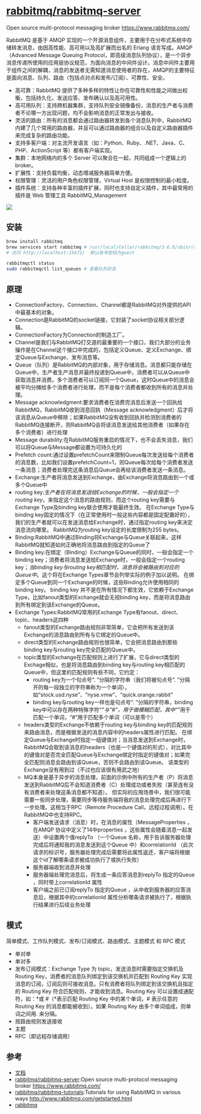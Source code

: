 # [rabbitmq/rabbitmq-server](https://github.com/rabbitmq/rabbitmq-server)

Open source multi-protocol messaging broker https://www.rabbitmq.com/

RabbitMQ 是基于 AMQP 实现的一个开源消息组件，主要用于在分布式系统中存储转发消息，由因高性能、高可用以及高扩展而出名的 Erlang 语言写成。AMQP（Advanced Message Queuing Protocol，即高级消息队列协议），是一个异步消息传递所使用的应用层协议规范，为面向消息的中间件设计。消息中间件主要用于组件之间的解耦，消息的发送者无需知道消息使用者的存在，AMQP的主要特征是面向消息、队列、路由（包括点对点和发布/订阅）、可靠性、安全。

* 高可靠：RabbitMQ 提供了多种多样的特性让你在可靠性和性能之间做出权衡，包括持久化、发送应答、发布确认以及高可用性。
* 高可用队列：支持跨机器集群，支持队列安全镜像备份，消息的生产者与消费者不论哪一方出现问题，均不会影响消息的正常发出与接收。
* 灵活的路由：所有的消息都会通过路由器转发到各个消息队列中，RabbitMQ 内建了几个常用的路由器，并且可以通过路由器的组合以及自定义路由器插件来完成复杂的路由功能。
* 支持多客户端：对主流开发语言（如：Python、Ruby、.NET、Java、C、PHP、ActionScript 等）都有客户端实现。
* 集群：本地网络内的多个 Server 可以聚合在一起，共同组成一个逻辑上的 broker。
* 扩展性：支持负载均衡，动态增减服务器简单方便。
* 权限管理：灵活的用户角色权限管理，Virtual Host 是权限控制的最小粒度。
* 插件系统：支持各种丰富的插件扩展，同时也支持自定义插件，其中最常用的插件是 Web 管理工具 RabbitMQ_Management

![](../_static/rabbitmq.png)

## 安装

```sh
brew install rabbitmq
brew services start rabbitmq # /usr/local/Cellar/rabbitmq/3.6.6/sbin/rabbitmq-server
# 访问 http://localhost:15672/  默认账号密码为guest

rabbitmqctl status
sudo rabbitmqctl list_queues # 查看队列状态
```

## 原理

* ConnectionFactory、Connection、Channel都是RabbitMQ对外提供的API中最基本的对象。
* Connection是RabbitMQ的socket链接，它封装了socket协议相关部分逻辑。
* ConnectionFactory为Connection的制造工厂。
* Channel是我们与RabbitMQ打交道的最重要的一个接口，我们大部分的业务操作是在Channel这个接口中完成的，包括定义Queue、定义Exchange、绑定Queue与Exchange、发布消息等。
* Queue（队列）是RabbitMQ的内部对象，用于存储消息。消息都只能存储在Queue中，生产者生产消息并最终投递到Queue中，消费者可以从Queue中获取消息并消费。多个消费者可以订阅同一个Queue，这时Queue中的消息会被平均分摊给多个消费者进行处理，而不是每个消费者都收到所有的消息并处理。
* Message acknowledgment:要求消费者在消费完消息后发送一个回执给RabbitMQ，RabbitMQ收到消息回执（Message acknowledgment）后才将该消息从Queue中移除；如果RabbitMQ没有收到回执并检测到消费者的RabbitMQ连接断开，则RabbitMQ会将该消息发送给其他消费者（如果存在多个消费者）进行处理
* Message durability:在RabbitMQ服务重启的情况下，也不会丢失消息，我们可以将Queue与Message都设置为可持久化的
* Prefetch count:通过设置prefetchCount来限制Queue每次发送给每个消费者的消息数，比如我们设置prefetchCount=1，则Queue每次给每个消费者发送一条消息；消费者处理完这条消息后Queue会再给该消费者发送一条消息。
* Exchange:生产者将消息发送到Exchange，由Exchange将消息路由到一个或多个Queue中
* routing key:*生产者在将消息发送给Exchange的时候，一般会指定一个routing key*，来指定这个消息的路由规则，而这个routing key需要与Exchange Type及binding key联合使用才能最终生效。 在Exchange Type与binding key固定的情况下（在正常使用时一般这些内容都是固定配置好的），我们的生产者就可以在发送消息给Exchange时，通过指定routing key来决定消息流向哪里。 RabbitMQ为routing key设定的长度限制为255 bytes。
* Binding:RabbitMQ中通过Binding将Exchange与Queue关联起来，这样RabbitMQ就知道如何正确地将消息路由到指定的Queue了
* Binding key:在绑定（Binding）Exchange与Queue的同时，一般会指定一个binding key；消费者将消息发送给Exchange时，一般会指定一个routing key；*当binding key与routing key相匹配时，消息将会被路由到对应的Queue中*。这个将在Exchange Types章节会列举实际的例子加以说明。 在绑定多个Queue到同一个Exchange的时候，这些Binding允许使用相同的binding key。 binding key 并不是在所有情况下都生效，它依赖于Exchange Type，比如fanout类型的Exchange就会无视binding key，而是将消息路由到所有绑定到该Exchange的Queue。
* Exchange Types:RabbitMQ常用的Exchange Type有fanout、direct、topic、headers这四种
    - fanout类型的Exchange路由规则非常简单，它会把所有发送到该Exchange的消息路由到所有与它绑定的Queue中。
    - direct类型的Exchange路由规则也很简单，它会把消息路由到那些binding key与routing key完全匹配的Queue中。
    - topic类型的Exchange在匹配规则上进行了扩展，它与direct类型的Exchage相似，也是将消息路由到binding key与routing key相匹配的Queue中，但这里的匹配规则有些不同，它约定：
        * routing key为一个句点号“. ”分隔的字符串（我们将被句点号“. ”分隔开的每一段独立的字符串称为一个单词），如“stock.usd.nyse”、“nyse.vmw”、“quick.orange.rabbit”
        * binding key与routing key一样也是句点号“. ”分隔的字符串，binding key中可以存在两种特殊字符“*”与“#”，用于做模糊匹配，其中“*”用于匹配一个单词，“#”用于匹配多个单词（可以是零个）
    - headers类型的Exchange不依赖于routing key与binding key的匹配规则来路由消息，而是根据发送的消息内容中的headers属性进行匹配。 在绑定Queue与Exchange时指定一组键值对；当消息发送到Exchange时，RabbitMQ会取到该消息的headers（也是一个键值对的形式），对比其中的键值对是否完全匹配Queue与Exchange绑定时指定的键值对；如果完全匹配则消息会路由到该Queue，否则不会路由到该Queue。 该类型的Exchange没有用到过（不过也应该很有用武之地）
    - MQ本身是基于异步的消息处理，前面的示例中所有的生产者（P）将消息发送到RabbitMQ后不会知道消费者（C）处理成功或者失败（甚至连有没有消费者来处理这条消息都不知道）。 但实际的应用场景中，我们很可能需要一些同步处理，需要同步等待服务端将我的消息处理完成后再进行下一步处理。这相当于RPC（Remote Procedure Call，远程过程调用）。在RabbitMQ中也支持RPC。
        + 客户端发送请求（消息）时，在消息的属性（MessageProperties ，在AMQP 协议中定义了14中properties ，这些属性会随着消息一起发送）中设置两个值replyTo （一个Queue 名称，用于告诉服务器处理完成后将通知我的消息发送到这个Queue 中）和correlationId （此次请求的标识号，服务器处理完成后需要将此属性返还，客户端将根据这个id了解哪条请求被成功执行了或执行失败）
        + 服务器端收到消息并处理
        + 服务器端处理完消息后，将生成一条应答消息到replyTo 指定的Queue ，同时带上correlationId 属性
        + 客户端之前已订阅replyTo 指定的Queue ，从中收到服务器的应答消息后，根据其中的correlationId 属性分析哪条请求被执行了，根据执行结果进行后续业务处理

## 模式

简单模式、工作队列模式、发布/订阅模式、路由模式、主题模式 和 RPC 模式

* 单对单
* 单对多
* 发布订阅模式：Exchange Type 为 topic，发送消息时需要指定交换机及 Routing Key，消费者的消息队列绑定到该交换机并匹配到 Routing Key 实现消息的订阅，订阅后则可接收消息。只有消费者将队列绑定到该交换机且指定的 Routing Key 符合匹配规则，才能收到消息。Routing Key 可以设置成通配符，如：*或 #（*表示匹配 Routing Key 中的某个单词，# 表示任意的 Routing Key 的消息都能被收到）。如果 Routing Key 由多个单词组成，则单词之间用. 来分隔。
* 按路由规则发送接收
* 主题
* RPC（即远程存储调用）

## 参考

* [文档](http://www.rabbitmq.com/tutorials/tutorial-one-php.html)
* [rabbitmq/rabbitmq-server](https://github.com/rabbitmq/rabbitmq-server):Open source multi-protocol messaging broker https://www.rabbitmq.com/
* [rabbitmq/rabbitmq-tutorials](https://github.com/rabbitmq/rabbitmq-tutorials):Tutorials for using RabbitMQ in various ways http://www.rabbitmq.com/getstarted.html
* [rabbitmq](http://blog.csdn.net/column/details/rabbitmq.html)
